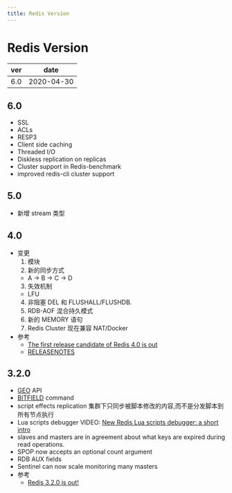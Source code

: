 ```yaml
---
title: Redis Version
---
```


# Redis Version

| ver | date       |
| --- | ---------- |
| 6.0 | 2020-04-30 |

## 6.0
- SSL
- ACLs
- RESP3
- Client side caching
- Threaded I/O
- Diskless replication on replicas
- Cluster support in Redis-benchmark
- improved redis-cli cluster support

## 5.0

- 新增 stream 类型

## 4.0

- 变更
  1. 模块
  2. 新的同步方式
  - A -> B -> C -> D
  3. 失效机制
  - LFU
  4. 非阻塞 DEL 和 FLUSHALL/FLUSHDB.
  5. RDB-AOF 混合持久模式
  6. 新的 MEMORY 语句
  7. Redis Cluster 现在兼容 NAT/Docker
- 参考
  - [The first release candidate of Redis 4.0 is out](http://www.antirez.com/news/110)
  - [RELEASENOTES](https://raw.githubusercontent.com/antirez/redis/4.0/00-RELEASENOTES)

## 3.2.0

- [GEO](http://redis.io/commands/#geo) API
- [BITFIELD](http://redis.io/commands/bitfield) command
- script effects replication
  集群下只同步被脚本修改的内容,而不是分发脚本到所有节点执行
- Lua scripts debugger
  VIDEO: [New Redis Lua scripts debugger: a short intro](https://www.youtube.com/watch?v=IMvRfStaoyM)
- slaves and masters are in agreement about what keys are expired during read operations.
- SPOP now accepts an optional count argument
- RDB AUX fields
- Sentinel can now scale monitoring many masters
- 参考
  - [Redis 3.2.0 is out!](http://antirez.com/news/104)
